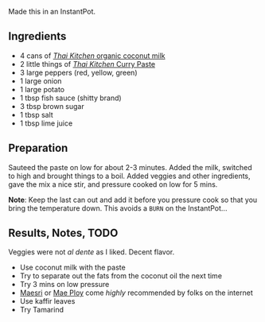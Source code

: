 Made this in an InstantPot.

## Ingredients

* 4 cans of [_Thai Kitchen_ organic coconut milk](https://www.amazon.com/Thai-Kitchen-Red-Curry-Paste/dp/B007QR5EPQ)
* 2 little things of [_Thai Kitchen_ Curry Paste](https://www.amazon.com/Thai-Kitchen-Red-Curry-Paste/dp/B007QR5EPQ)
* 3 large peppers (red, yellow, green)
* 1 large onion
* 1 large potato
* 1 tbsp fish sauce (shitty brand)
* 3 tbsp brown sugar
* 1 tbsp salt
* 1 tbsp lime juice

## Preparation

Sauteed the paste on low for about 2-3 minutes. Added the milk, switched to high and brought things to a boil. Added veggies and other ingredients, gave the mix a nice stir, and pressure cooked on low for 5 mins.

**Note**: Keep the last can out and add it before you pressure cook so that you bring the temperature down. This avoids a `BURN` on the InstantPot...

## Results, Notes, TODO

Veggies were not _al dente_ as I liked. Decent flavor.

* Use coconut milk with the paste
* Try to separate out the fats from the coconut oil the next time
* Try 3 mins on low pressure
* [Maesri](https://www.amazon.com/Maesri-Thai-Red-Curry-Paste/dp/B005MH0P5Q) or [Mae Ploy](https://www.amazon.com/Mae-Ploy-Curry-Paste-Large/dp/B0044PYPVC) come _highly_ recommended by folks on the internet
* Use kaffir leaves
* Try Tamarind
